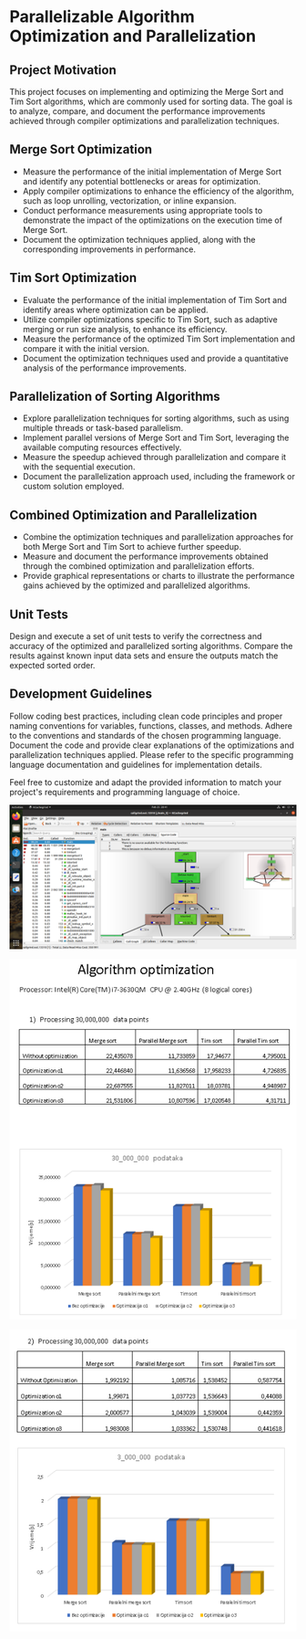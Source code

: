 # Parallelizable Algorithm Optimization and Parallelization

## Project Motivation

This project focuses on implementing and optimizing the Merge Sort and Tim Sort algorithms, which are commonly used for sorting data. The goal is to analyze, compare, and document the performance improvements achieved through compiler optimizations and parallelization techniques.

## Merge Sort Optimization

- Measure the performance of the initial implementation of Merge Sort and identify any potential bottlenecks or areas for optimization.
- Apply compiler optimizations to enhance the efficiency of the algorithm, such as loop unrolling, vectorization, or inline expansion.
- Conduct performance measurements using appropriate tools to demonstrate the impact of the optimizations on the execution time of Merge Sort.
- Document the optimization techniques applied, along with the corresponding improvements in performance.

## Tim Sort Optimization

- Evaluate the performance of the initial implementation of Tim Sort and identify areas where optimization can be applied.
- Utilize compiler optimizations specific to Tim Sort, such as adaptive merging or run size analysis, to enhance its efficiency.
- Measure the performance of the optimized Tim Sort implementation and compare it with the initial version.
- Document the optimization techniques used and provide a quantitative analysis of the performance improvements.

## Parallelization of Sorting Algorithms

- Explore parallelization techniques for sorting algorithms, such as using multiple threads or task-based parallelism.
- Implement parallel versions of Merge Sort and Tim Sort, leveraging the available computing resources effectively.
- Measure the speedup achieved through parallelization and compare it with the sequential execution.
- Document the parallelization approach used, including the framework or custom solution employed.

## Combined Optimization and Parallelization

- Combine the optimization techniques and parallelization approaches for both Merge Sort and Tim Sort to achieve further speedup.
- Measure and document the performance improvements obtained through the combined optimization and parallelization efforts.
- Provide graphical representations or charts to illustrate the performance gains achieved by the optimized and parallelized algorithms.

## Unit Tests
Design and execute a set of unit tests to verify the correctness and accuracy of the optimized and parallelized sorting algorithms. Compare the results against known input data sets and ensure the outputs match the expected sorted order.

## Development Guidelines

Follow coding best practices, including clean code principles and proper naming conventions for variables, functions, classes, and methods.
Adhere to the conventions and standards of the chosen programming language.
Document the code and provide clear explanations of the optimizations and parallelization techniques applied.
Please refer to the specific programming language documentation and guidelines for implementation details.

Feel free to customize and adapt the provided information to match your project's requirements and programming language of choice.

![Screenshot](Cachegrind.png)

![Screenshot](Optimization1.PNG)

![Screenshot](Optimization2.PNG)
